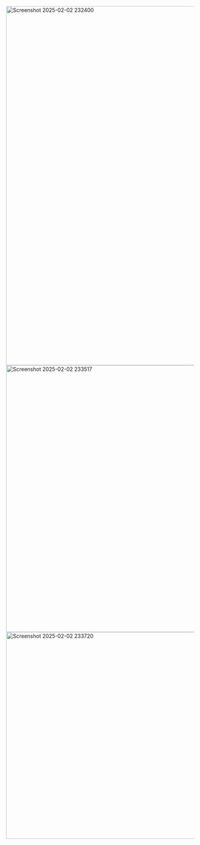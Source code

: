 <img width="1900" height="962" alt="Screenshot 2025-02-02 232400" src="https://github.com/user-attachments/assets/b1d71193-ff38-4f2a-b910-d7fd0df93c5d" />
<img width="1881" height="715" alt="Screenshot 2025-02-02 233517" src="https://github.com/user-attachments/assets/d00108c2-e748-491c-b05b-ca0b958d35a7" />
<img width="1868" height="554" alt="Screenshot 2025-02-02 233720" src="https://github.com/user-attachments/assets/23bc208e-d5be-4e9a-b573-70ebcb639776" />
